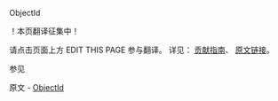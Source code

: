  ObjectId

 ！本页翻译征集中！

请点击页面上方 EDIT THIS PAGE 参与翻译。
详见：
[贡献指南]( https://github.com/JinMuInfo/MongoDB-Manual-zh/blob/master/CONTRIBUTING.md )、
[原文链接](  https://docs.mongodb.com/manual/reference/method/ObjectId/  )。

 参见

原文 - [ObjectId]( https://docs.mongodb.com/manual/reference/method/ObjectId/ )

